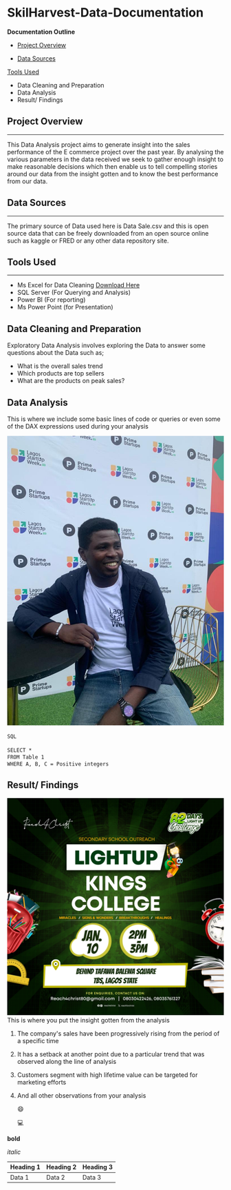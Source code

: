 # SkilHarvest-Data-Documentation

**Documentation Outline**

- [Project Overview](#project-overview)

- [Data Sources](#data-sources)

[Tools Used](#tools-used)
- Data Cleaning and Preparation
- Data Analysis
- Result/ Findings 

## Project Overview
---

This Data Analysis project aims to generate insight into the sales performance of the E commerce project over the past year. By analysing the various parameters in the data received we seek to gather enough insight to make reasonable decisions which then enable us to tell compelling stories around our data from the insight gotten and to know the best performance from our data.

## Data Sources
---
The primary source of Data used here is Data Sale.csv and this is open source data that can be freely downloaded from an open source online such as kaggle or FRED or any other data repository site.

## Tools Used
---
- Ms Excel for Data Cleaning [Download Here](https:/www.microsoft.com)
- SQL Server (For Querying and Analysis)
- Power BI (For reporting)
- Ms Power Point (for Presentation)

## Data Cleaning and Preparation

Exploratory Data Analysis involves exploring the Data to answer some questions about the Data such as;
- What is the overall sales trend
- Which products are top sellers
- What are the products on peak sales?

## Data Analysis
This is where we include some basic lines of code or queries or even some of the DAX expressions used during your analysis

![](IMG-20231219-WA0050.jpg)

```
SQL

SELECT *
FROM Table 1
WHERE A, B, C = Positive integers

```


## 	Result/ Findings 
![](KINGS-college.jpg)
This is where you put the insight gotten from the analysis 
1. The company's sales have been progressively rising from the period of a specific time 
2. It has a setback at another point due to a particular trend that was observed along the line of analysis
3. Customers segment with high lifetime value can be targeted for marketing efforts
4. And all other observations from your analysis

   😄
   
   💻

**bold**

*italic*

|Heading 1 | Heading 2| Heading 3|
|----------| ---------| ---------|
|Data 1| Data 2| Data 3|
